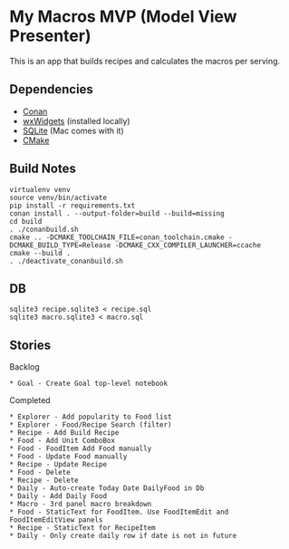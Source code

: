 # My Macros MVP (Model View Presenter)

This is an app that builds recipes and calculates the macros per serving.

Dependencies
------------

* [Conan](https://conan.io/)
* [wxWidgets]([www.](https://docs.wxwidgets.org/3.0/index.html)) (installed locally)
* [SQLite](https://www.sqlite.org/index.html) (Mac comes with it)
* [CMake](https://cmake.org/)
  

Build Notes
-------------

    virtualenv venv
    source venv/bin/activate
    pip install -r requirements.txt
    conan install . --output-folder=build --build=missing
    cd build
    . ./conanbuild.sh 
    cmake .. -DCMAKE_TOOLCHAIN_FILE=conan_toolchain.cmake -DCMAKE_BUILD_TYPE=Release -DCMAKE_CXX_COMPILER_LAUNCHER=ccache
    cmake --build .
    . ./deactivate_conanbuild.sh

DB
----

    sqlite3 recipe.sqlite3 < recipe.sql
    sqlite3 macro.sqlite3 < macro.sql

Stories
-----
Backlog

    * Goal - Create Goal top-level notebook

Completed

    * Explorer - Add popularity to Food list
    * Explorer - Food/Recipe Search (filter)
    * Recipe - Add Build Recipe
    * Food - Add Unit ComboBox
    * Food - FoodItem Add Food manually
    * Food - Update Food manually
    * Recipe - Update Recipe
    * Food - Delete
    * Recipe - Delete
    * Daily - Auto-create Today Date DailyFood in Db
    * Daily - Add Daily Food
    * Macro - 3rd panel macro breakdown
    * Food - StaticText for FoodItem. Use FoodItemEdit and FoodItemEditView panels
    * Recipe - StaticText for RecipeItem
    * Daily - Only create daily row if date is not in future